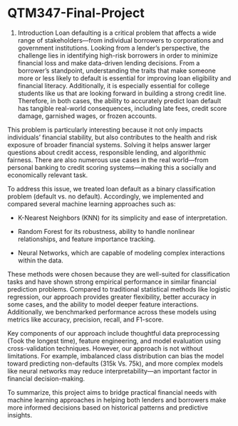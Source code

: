 # QTM347-Final-Project

1. Introduction
Loan defaulting is a critical problem that affects a wide range of stakeholders—from individual borrowers to corporations and government institutions. Looking from a lender’s perspective, the challenge lies in identifying high-risk borrowers in order to minimize financial loss and make data-driven lending decisions. From a borrower’s standpoint, understanding the traits that make someone more or less likely to default is essential for improving loan eligibility and financial literacy. Additionally, it is especially essential for college students like us that are looking forward in building a strong credit line. Therefore, in both cases, the ability to accurately predict loan default has tangible real-world consequences, including late fees, credit score damage, garnished wages, or frozen accounts.

This problem is particularly interesting because it not only impacts individuals’ financial stability, but also contributes to the health and risk exposure of broader financial systems. Solving it helps answer larger questions about credit access, responsible lending, and algorithmic fairness. There are also numerous use cases in the real world—from personal banking to credit scoring systems—making this a socially and economically relevant task.

To address this issue, we treated loan default as a binary classification problem (default vs. no default). Accordingly, we implemented and compared several machine learning approaches such as:

- K-Nearest Neighbors (KNN) for its simplicity and ease of interpretation.

- Random Forest for its robustness, ability to handle nonlinear relationships, and feature importance tracking.

- Neural Networks, which are capable of modeling complex interactions within the data.

These methods were chosen because they are well-suited for classification tasks and have shown strong empirical performance in similar financial prediction problems. Compared to traditional statistical methods like logistic regression, our approach provides greater flexibility, better accuracy in some cases, and the ability to model deeper feature interactions. Additionally, we benchmarked performance across these models using metrics like accuracy, precision, recall, and F1-score.

Key components of our approach include thoughtful data preprocessing (Took the longest time), feature engineering, and model evaluation using cross-validation techniques. However, our approach is not without limitations. For example, imbalanced class distribution can bias the model toward predicting non-defaults (315k Vs. 75k), and more complex models like neural networks may reduce interpretability—an important factor in financial decision-making.

To summarize, this project aims to bridge practical financial needs with machine learning approaches in helping both lenders and borrowers make more informed decisions based on historical patterns and predictive insights.

